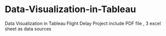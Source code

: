 # Data-Visualization-in-Tableau
Data Visualization in Tableau
Flight Delay Project
include PDF file , 3 excel sheet as data sources
